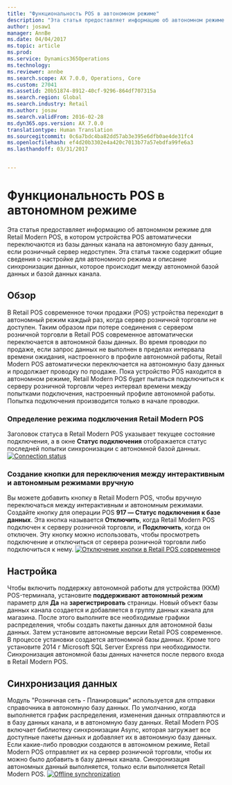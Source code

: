 ```yaml
---
title: "Функциональность POS в автономном режиме"
description: "Эта статья предоставляет информацию об автономном режиме для Retail Modern POS, в котором устройства POS автоматически переключаются из базы данных канала на автономную базу данных, если розничный сервер недоступен. Эта статья также содержит общие сведения о настройке для автономного режима и описание синхронизации данных, которое происходит между автономной базой данных и базой данных канала."
author: josaw1
manager: AnnBe
ms.date: 04/04/2017
ms.topic: article
ms.prod: 
ms.service: Dynamics365Operations
ms.technology: 
ms.reviewer: annbe
ms.search.scope: AX 7.0.0, Operations, Core
ms.custom: 27041
ms.assetid: 20b51874-8912-40cf-9296-864df707315a
ms.search.region: Global
ms.search.industry: Retail
ms.author: josaw
ms.search.validFrom: 2016-02-28
ms.dyn365.ops.version: AX 7.0.0
translationtype: Human Translation
ms.sourcegitcommit: 0c6a7bdc4ba82dd57ab3e395e6dfb0ae4de31fc4
ms.openlocfilehash: ef4d20b3302e4a420c7013b77a57ebdfa99fe6a3
ms.lasthandoff: 03/31/2017


---
```


# <a name="pos-offline-functionality"></a>Функциональность POS в автономном режиме

Эта статья предоставляет информацию об автономном режиме для Retail Modern POS, в котором устройства POS автоматически переключаются из базы данных канала на автономную базу данных, если розничный сервер недоступен. Эта статья также содержит общие сведения о настройке для автономного режима и описание синхронизации данных, которое происходит между автономной базой данных и базой данных канала.

<a name="overview"></a>Обзор
--------

В Retail POS современное точки продажи (POS) устройства переходит в автономный режим каждый раз, когда сервер розничной торговли не доступен. Таким образом при потере соединения с сервером розничной торговли в Retail POS современное автоматически переключается в автономной базы данных. Во время проводки по продаже, если запрос данных не выполнен в пределах интервала времени ожидания, настроенного в профиле автономной работы, Retail Modern POS автоматически переключается на автономную базу данных и продолжает проводку по продаже. Пока устройство POS находится в автономном режиме, Retail Modern POS будет пытаться подключиться к серверу розничной торговли через интервал времени между попытками подключения, настроенный профиле автономной работы. Попытка подключения производится только в начале проводки.

### <a name="determining-the-connection-mode-of-retail-modern-pos"></a>Определение режима подключения Retail Modern POS

Заголовок статуса в Retail Modern POS указывает текущее состояние подключения, а в окне **Статус подключения** отображается статус последней попытки синхронизации с автономной базой данных. [![Connection status](./media/status.png)](./media/status.png)

### <a name="creating-a-button-to-manually-switch-between-online-and-offline-modes"></a>Создание кнопки для переключения между интерактивным и автономным режимами вручную

Вы можете добавить кнопку в Retail Modern POS, чтобы вручную переключаться между интерактивным и автономным режимами. Создайте кнопку для операции POS **917 — Статус подключения к базе данных**. Эта кнопка называется **Отключить**, когда Retail Modern POS подключен к серверу розничной торговли, и **Подключить**, когда он отключен. Эту кнопку можно использовать, чтобы просмотреть подключение и отключиться от сервера розничной торговли либо подключиться к нему. [![Отключение кнопки в Retail POS современное](./media/details-1024x537.png)](./media/details.png)

## <a name="setup"></a>Настройка
Чтобы включить поддержку автономной работы для устройства (ККМ) POS-терминала, установите **поддерживают автономный режим** параметр для **Да** на **зарегистрировать** страницы. Новый объект базы данных канала создается и добавляется в группу данных канала для магазина. После этого выполните все необходимые графики распределения, чтобы создать пакеты данных для автономной базы данных. Затем установите автономные версии Retail POS современное. В процессе установки создается автономной базы данных. Кроме того установите 2014 г Microsoft SQL Server Express при необходимости. Синхронизация автономной базы данных начнется после первого входа в Retail Modern POS.

## <a name="data-synchronization"></a>Синхронизация данных
Модуль "Розничная сеть - Планировщик" используется для отправки справочника в автономную базу данных. По умолчанию, когда выполняется график распределения, изменения данных отправляются и в базу данных канала, и в автономную базу данных. Retail Modern POS включает библиотеку синхронизации Async, которая загружает все доступные пакеты данных и добавляет их в автономную базу данных. Если какие-либо проводки создаются в автономном режиме, Retail Modern POS отправляет их на сервер розничной торговли, чтобы их можно было добавить в базу данных канала. Синхронизация автономных данный выполняется, только если выполняется Retail Modern POS. [![Offline synchronization](./media/offline-sync-1024x521.png)](./media/offline-sync.png)


